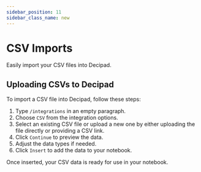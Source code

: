 ```yaml
---
sidebar_position: 11
sidebar_class_name: new
---
```


# CSV Imports

Easily import your CSV files into Decipad.

## Uploading CSVs to Decipad

To import a CSV file into Decipad, follow these steps:

1. Type `/integrations` in an empty paragraph.
2. Choose `CSV` from the integration options.
3. Select an existing CSV file or upload a new one by either uploading the file directly or providing a CSV link.
4. Click `Continue` to preview the data.
5. Adjust the data types if needed.
6. Click `Insert` to add the data to your notebook.

Once inserted, your CSV data is ready for use in your notebook.
